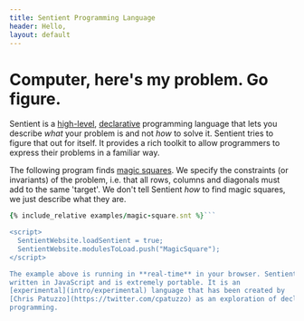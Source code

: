 ```yaml
---
title: Sentient Programming Language
header: Hello,
layout: default
---
```

# Computer, here's my problem. Go figure.

Sentient is a
[high-level](intro/high-level), [declarative](intro/declarative) programming
language that lets you describe *what* your problem is and not *how* to solve
it. Sentient tries to figure that out for itself. It provides a rich toolkit to
allow programmers to express their problems in a familiar way.

The following program finds
[magic squares](https://en.wikipedia.org/wiki/Magic_square). We specify the
constraints (or invariants) of the problem, i.e. that all rows, columns and
diagonals must add to the same 'target'. We don't tell Sentient *how* to find
magic squares, we just describe what they are.

```ruby
{% include_relative examples/magic-square.snt %}```

<script>
  SentientWebsite.loadSentient = true;
  SentientWebsite.modulesToLoad.push("MagicSquare");
</script>

The example above is running in **real-time** in your browser. Sentient is
written in JavaScript and is extremely portable. It is an
[experimental](intro/experimental) language that has been created by
[Chris Patuzzo](https://twitter.com/cpatuzzo) as an exploration of declarative
programming.
